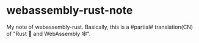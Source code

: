 # webassembly-rust-note
My note of webassembly-rust. Basically, this is a #partial# translation(CN) of "Rust 🦀 and WebAssembly 🕸".
